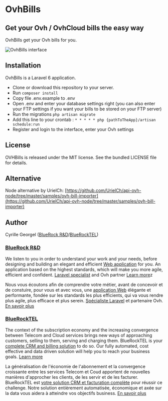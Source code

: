 # OvhBills

## Get your Ovh / OvhCloud bills the easy way

OvhBills get your Ovh bills for you.

![OvhBills interface](https://en.bluerocktel.com/wp-content/uploads/2019/11/bluerocktel-ovhbills-en-1024x777.png)

## Installation

OvhBills is a Laravel 6 application.

* Clone or download this repository to your server.
* Run ```composer install```
* Copy file .env.example to .env
* Open .env and enter your database settings right (you can also enter your FTP settings if you want your bills to be stored on your FTP server)
* Run the migrations ```php artisan migrate```
* Add this line to your crontab : ```* * * * * php {pathToTheApp}/artisan schedule:run```
* Register and login to the interface, enter your Ovh settings

## License

OVHBills is released under the MIT license.
See the bundled LICENSE file for details.

## Alternative

Node alternative by UrielCh: [https://github.com/UrielCh/api-ovh-node/tree/master/samples/ovh-bill-importer](https://github.com/UrielCh/api-ovh-node/tree/master/samples/ovh-bill-importer)
                               
## Author

Cyrille Georgel ([BlueRock R&D](https://bluerock.ie)/[BlueRockTEL](https://bluerocktel.com))

### [BlueRock R&D](https://bluerock.ie)

We listen to you in order to understand your work and your needs, before designing and building an elegant and efficient [Web application](https://bluerock.ie/en) for you. An application based on the highest standards, which will make you more agile, efficient and confident. [Laravel specialist](https://bluerock.ie/en) and Ovh partner [Learn more](https://bluerock.ie/en)z

Nous vous écoutons afin de comprendre votre métier, avant de concevoir et de constuire, pour vous et avec vous, une [application Web](https://bluerock.ie/fr) élégante et performante, fondée sur les standards les plus efficients, qui va vous rendre plus agile, plus efficace et plus serein. [Spécialiste Laravel](https://bluerock.ie/fr) et partenaire Ovh. [En savoir plus](https://bluerock.ie/fr)

### [BlueRockTEL](https://bluerocktel.com)

The context of the subscription economy and the increasing convergence between Telecom and Cloud services brings new ways of approaching customers, selling to them, serving and charging them. BlueRockTEL is your [complete CRM and billing solution](https://en.bluerocktel.com) to do so. Our fully automated, cost effective and data driven solution will help you to reach your business goals. [Learn more](https://en.bluerocktel.com)

La généralisation de l'économie de l'abonnement et la convergence croissante entre les services Telecom et Coud apportent de nouvelles manières d'approcher les clients, de les servir et de les facturer. BlueRockTEL est [votre solution CRM et facturation complète](https://fr.bluerocktel.com) pour réussir ce challenge. Notre solution entièrement automatisée, économique et axée sur la data vous aidera à atteindre vos objectifs business. [En savoir plus](https://fr.bluerocktel.com)